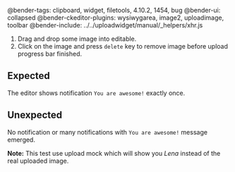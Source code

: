 @bender-tags: clipboard, widget, filetools, 4.10.2, 1454, bug
@bender-ui: collapsed
@bender-ckeditor-plugins: wysiwygarea, image2, uploadimage, toolbar
@bender-include: ../../uploadwidget/manual/_helpers/xhr.js

1. Drag and drop some image into editable.
2. Click on the image and press `delete` key to remove image before upload progress bar finished.

## Expected

The editor shows notification `You are awesome!` exactly once.

## Unexpected

No notification or many notifications with `You are awesome!` message emerged.

**Note:** This test use upload mock which will show you *Lena* instead of the real uploaded image.
